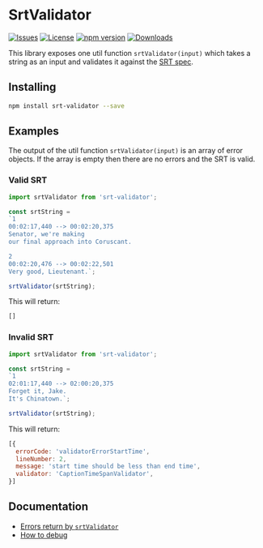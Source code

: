 # SrtValidator

[![Issues](https://img.shields.io/github/issues/taoning2014/srt-validator)](https://www.npmjs.com/package/srt-validator)
[![License](https://img.shields.io/github/license/taoning2014/srt-validator)](https://github.com/taoning2014/srt-validator/blob/master/LICENSE)
[![npm version](https://badge.fury.io/js/srt-validator.svg)](https://badge.fury.io/js/srt-validator)
[![Downloads](https://img.shields.io/github/downloads/taoning2014/srt-validator/total.svg)](https://www.npmjs.com/package/srt-validator)

This library exposes one util function `srtValidator(input)` which takes a string as an input and validates it against the [SRT spec](../srt-validator/doc/srt-spec.md).

## Installing

```bash
npm install srt-validator --save
```

## Examples

The output of the util function `srtValidator(input)` is an array of error objects. If the array is empty then there are no errors and the SRT is valid.

### Valid SRT

```js
import srtValidator from 'srt-validator';

const srtString =
`1
00:02:17,440 --> 00:02:20,375
Senator, we're making
our final approach into Coruscant.

2
00:02:20,476 --> 00:02:22,501
Very good, Lieutenant.`;

srtValidator(srtString);
```

This will return:

```js
[]
```

### Invalid SRT

```js
import srtValidator from 'srt-validator';

const srtString =
`1
02:01:17,440 --> 02:00:20,375
Forget it, Jake.
It's Chinatown.`;

srtValidator(srtString);
```

This will return:

```js
[{
  errorCode: 'validatorErrorStartTime',
  lineNumber: 2,
  message: 'start time should be less than end time',
  validator: 'CaptionTimeSpanValidator',
}]
```

## Documentation

- [Errors return by `srtValidator`](../srt-validator/doc/types-of-errors.md)
- [How to debug](../srt-validator/doc/how-to-debug.md)
